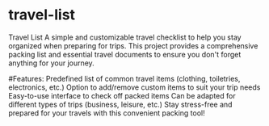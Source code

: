 # travel-list
Travel List
A simple and customizable travel checklist to help you stay organized when preparing for trips. This project provides a comprehensive packing list and essential travel documents to ensure you don't forget anything for your journey.

#Features:
Predefined list of common travel items (clothing, toiletries, electronics, etc.)
Option to add/remove custom items to suit your trip needs
Easy-to-use interface to check off packed items
Can be adapted for different types of trips (business, leisure, etc.)
Stay stress-free and prepared for your travels with this convenient packing tool!

